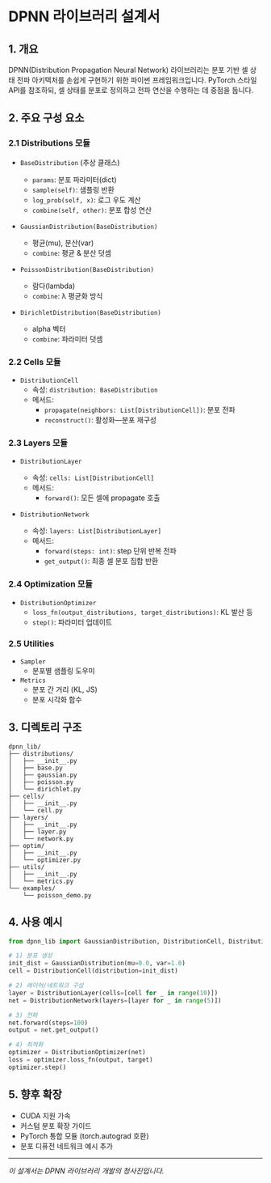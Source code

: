 # DPNN 라이브러리 설계서

## 1. 개요

DPNN(Distribution Propagation Neural Network) 라이브러리는 분포 기반 셀 상태 전파 아키텍처를 손쉽게 구현하기 위한 파이썬 프레임워크입니다. PyTorch 스타일 API를 참조하되, 셀 상태를 분포로 정의하고 전파 연산을 수행하는 데 중점을 둡니다.

## 2. 주요 구성 요소

### 2.1 Distributions 모듈

- `BaseDistribution` (추상 클래스)

  - `params`: 분포 파라미터(dict)
  - `sample(self)`: 샘플링 반환
  - `log_prob(self, x)`: 로그 우도 계산
  - `combine(self, other)`: 분포 합성 연산

- `GaussianDistribution(BaseDistribution)`

  - 평균(mu), 분산(var)
  - `combine`: 평균 & 분산 덧셈

- `PoissonDistribution(BaseDistribution)`

  - 람다(lambda)
  - `combine`: λ 평균화 방식

- `DirichletDistribution(BaseDistribution)`

  - alpha 벡터
  - `combine`: 파라미터 덧셈

### 2.2 Cells 모듈

- `DistributionCell`
  - 속성: `distribution: BaseDistribution`
  - 메서드:
    - `propagate(neighbors: List[DistributionCell])`: 분포 전파
    - `reconstruct()`: 활성화—분포 재구성

### 2.3 Layers 모듈

- `DistributionLayer`

  - 속성: `cells: List[DistributionCell]`
  - 메서드:
    - `forward()`: 모든 셀에 propagate 호출

- `DistributionNetwork`

  - 속성: `layers: List[DistributionLayer]`
  - 메서드:
    - `forward(steps: int)`: step 단위 반복 전파
    - `get_output()`: 최종 셀 분포 집합 반환

### 2.4 Optimization 모듈

- `DistributionOptimizer`
  - `loss_fn(output_distributions, target_distributions)`: KL 발산 등
  - `step()`: 파라미터 업데이트

### 2.5 Utilities

- `Sampler`
  - 분포별 샘플링 도우미
- `Metrics`
  - 분포 간 거리 (KL, JS)
  - 분포 시각화 함수

## 3. 디렉토리 구조

```
dpnn_lib/
├── distributions/
│   ├── __init__.py
│   ├── base.py
│   ├── gaussian.py
│   ├── poisson.py
│   └── dirichlet.py
├── cells/
│   ├── __init__.py
│   └── cell.py
├── layers/
│   ├── __init__.py
│   ├── layer.py
│   └── network.py
├── optim/
│   ├── __init__.py
│   └── optimizer.py
├── utils/
│   ├── __init__.py
│   └── metrics.py
└── examples/
    └── poisson_demo.py
```

## 4. 사용 예시

```python
from dpnn_lib import GaussianDistribution, DistributionCell, DistributionLayer, DistributionNetwork, DistributionOptimizer

# 1) 분포 생성
init_dist = GaussianDistribution(mu=0.0, var=1.0)
cell = DistributionCell(distribution=init_dist)

# 2) 레이어/네트워크 구성
layer = DistributionLayer(cells=[cell for _ in range(10)])
net = DistributionNetwork(layers=[layer for _ in range(5)])

# 3) 전파
net.forward(steps=100)
output = net.get_output()

# 4) 최적화
optimizer = DistributionOptimizer(net)
loss = optimizer.loss_fn(output, target)
optimizer.step()
```

## 5. 향후 확장

- CUDA 지원 가속
- 커스텀 분포 확장 가이드
- PyTorch 통합 모듈 (torch.autograd 호환)
- 분포 디퓨전 네트워크 예시 추가

---

*이 설계서는 DPNN 라이브러리 개발의 청사진입니다.*

